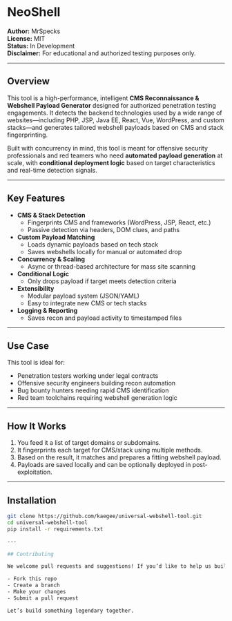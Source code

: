 # NeoShell

**Author:** MrSpecks  
**License:** MIT  
**Status:** In Development  
**Disclaimer:** For educational and authorized testing purposes only.

---

## Overview

This tool is a high-performance, intelligent **CMS Reconnaissance & Webshell Payload Generator** designed for authorized penetration testing engagements. It detects the backend technologies used by a wide range of websites—including PHP, JSP, Java EE, React, Vue, WordPress, and custom stacks—and generates tailored webshell payloads based on CMS and stack fingerprinting.

Built with concurrency in mind, this tool is meant for offensive security professionals and red teamers who need **automated payload generation** at scale, with **conditional deployment logic** based on target characteristics and real-time detection signals.

---

## Key Features

- **CMS & Stack Detection**
  - Fingerprints CMS and frameworks (WordPress, JSP, React, etc.)
  - Passive detection via headers, DOM clues, and paths
- **Custom Payload Matching**
  - Loads dynamic payloads based on tech stack
  - Saves webshells locally for manual or automated drop
- **Concurrency & Scaling**
  - Async or thread-based architecture for mass site scanning
- **Conditional Logic**
  - Only drops payload if target meets detection criteria
- **Extensibility**
  - Modular payload system (JSON/YAML)
  - Easy to integrate new CMS or tech stacks
- **Logging & Reporting**
  - Saves recon and payload activity to timestamped files

---

## Use Case

This tool is ideal for:

- Penetration testers working under legal contracts
- Offensive security engineers building recon automation
- Bug bounty hunters needing rapid CMS identification
- Red team toolchains requiring webshell generation logic

---

## How It Works

1. You feed it a list of target domains or subdomains.
2. It fingerprints each target for CMS/stack using multiple methods.
3. Based on the result, it matches and prepares a fitting webshell payload.
4. Payloads are saved locally and can be optionally deployed in post-exploitation.

---

## Installation

```bash
git clone https://github.com/kaegee/universal-webshell-tool.git
cd universal-webshell-tool
pip install -r requirements.txt

---

## Contributing

We welcome pull requests and suggestions! If you’d like to help us build NeoShell into an even more powerful tool, feel free to:

- Fork this repo
- Create a branch
- Make your changes
- Submit a pull request

Let’s build something legendary together.